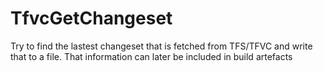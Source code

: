 # TfvcGetChangeset
Try to find the lastest changeset that is fetched from TFS/TFVC and write that to a file. That information can later be included in build artefacts
